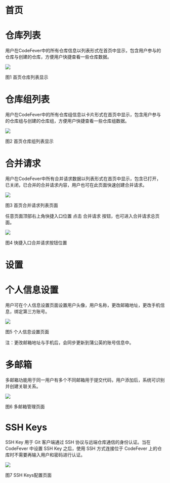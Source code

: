 # 首页

# 仓库列表

用户在CodeFever中的所有仓库信息以列表形式在首页中显示，包含用户参与的仓库与创建的仓库，方便用户快捷查看一些仓库数据。

![](/doc/cn/manual/assets/1035fd7d3fc6df318e2c9f01781ae19e.png)

图1 首页仓库列表显示

# 仓库组列表

用户在CodeFever中的所有仓库组信息以卡片形式在首页中显示，包含用户参与的仓库组与创建的仓库组，方便用户快捷查看一些仓库组数据。

![](/doc/cn/manual/assets/3f3e6a68d0cb7cd35b8a73f8cc8e56af.png)

图2 首页仓库组列表显示

# 合并请求

用户在CodeFever中所有合并请求数据以列表形式在首页中显示，包含已打开，已关闭，已合并的合并请求内容，用户也可在此页面快速创建合并请求。

![](/doc/cn/manual/assets/969b4eb190832348f2fde02a003d28e9.png)

图3 首页合并请求列表页面

任意页面顶部右上角快捷入口位置 点击 合并请求 按钮，也可进入合并请求总页面。

![](/doc/cn/manual/assets/94464f920ad9e2f18e829d3e250db0ff.png)

图4 快捷入口合并请求按钮位置

# 设置

# 个人信息设置

用户可在个人信息设置页面设置用户头像，用户名称，更改邮箱地址，更改手机信息，绑定第三方账号。

![](/doc/cn/manual/assets/3257613c2cda1a286bd30a37d1a39b16.png)

图5 个人信息设置页面

注：更改邮箱地址与手机后，会同步更新到蒲公英的账号信息中。

# 多邮箱

多邮箱功能用于同一用户有多个不同邮箱用于提交代码，用户添加后，系统可识别并创建关联关系。

![](/doc/cn/manual/assets/ccc2dbcdd748d3bc9b7a4a33922ebab1.png)

图6 多邮箱管理页面

# SSH Keys

SSH Key 用于 Git 客户端通过 SSH 协议与远端仓库通信的身份认证。当在 CodeFever 中设置 SSH Key 之后，使用 SSH 方式连接位于 CodeFever 上的仓库时不需要再输入用户和密码进行认证。

![](/doc/cn/manual/assets/1862adfaf0ccec35da3fb2eeae0555f8.png)

图7 SSH Keys配置页面
